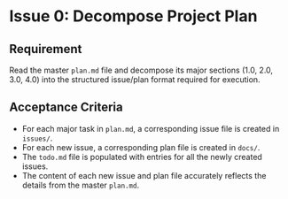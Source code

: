 # Issue 0: Decompose Project Plan

## Requirement
Read the master `plan.md` file and decompose its major sections (1.0, 2.0, 3.0, 4.0) into the structured issue/plan format required for execution.

## Acceptance Criteria
- For each major task in `plan.md`, a corresponding issue file is created in `issues/`.
- For each new issue, a corresponding plan file is created in `docs/`.
- The `todo.md` file is populated with entries for all the newly created issues.
- The content of each new issue and plan file accurately reflects the details from the master `plan.md`.